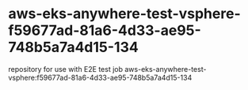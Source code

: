 # aws-eks-anywhere-test-vsphere-f59677ad-81a6-4d33-ae95-748b5a7a4d15-134
repository for use with E2E test job aws-eks-anywhere-test-vsphere:f59677ad-81a6-4d33-ae95-748b5a7a4d15-134
